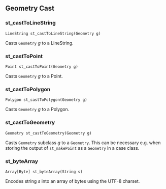 ## Geometry Cast

### st_castToLineString
`LineString st_castToLineString(Geometry g)`

Casts `Geometry` _g_ to a LineString.

### st_castToPoint
`Point st_castToPoint(Geometry g)`

Casts `Geometry` _g_ to a Point.

### st_castToPolygon
`Polygon st_castToPolygon(Geometry g)`

Casts `Geometry` _g_ to a Polygon.

### st_castToGeometry
`Geometry st_castToGeometry(Geometry g)`

Casts `Geometry` subclass _g_ to a `Geometry`. This can be necessary e.g. when storing the output of `st_makePoint` as a `Geometry` in a case class.

### st_byteArray
`Array[Byte] st_byteArray(String s)`

Encodes string _s_ into an array of bytes using the UTF-8 charset.